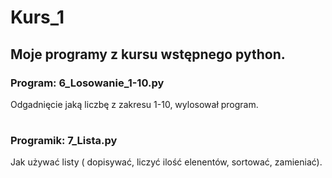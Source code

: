 # Kurs_1


## Moje programy z kursu wstępnego python.

### Program: 6_Losowanie_1-10.py
Odgadnięcie jaką liczbę z zakresu 1-10, wylosował program.
#
### Programik: 7_Lista.py
Jak używać listy ( dopisywać, liczyć ilość elenentów, sortować, zamieniać).
#
